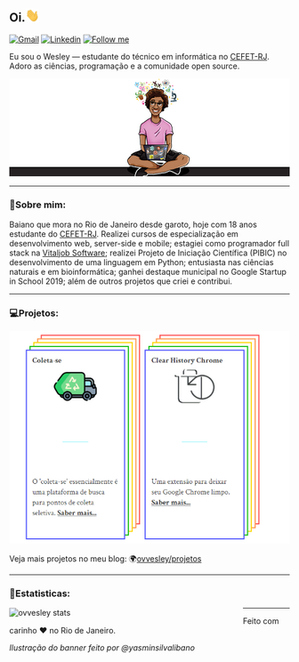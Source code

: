 
## Oi.<img src="https://raw.githubusercontent.com/ovvesley/ovvesley/main/hi.gif" width="25">


[![Gmail](https://img.shields.io/badge/-Gmail-c14438?style=flat&logo=Gmail&logoColor=white)](mailto:ovvesley@gmail.com)
[![Linkedin](https://img.shields.io/badge/-LinkedIn-blue?style=flat&logo=Linkedin&logoColor=white)](https://www.linkedin.com/in/ovvesley/)
[<img src="https://img.shields.io/github/followers/ovvesley?label=follow&style=social" height="22" title="Follow me" />](https://github.com/ovvesley) 



Eu sou o Wesley — estudante do técnico em informática no [CEFET-RJ](http://eic.cefet-rj.br/). Adoro as ciências, programação e a comunidade open source.


![Ilustração do README](image.png)

---



### 🦆Sobre mim:
Baiano que mora no Rio de Janeiro desde garoto, hoje com 18 anos estudante do [CEFET-RJ](http://eic.cefet-rj.br/). Realizei cursos de especialização em desenvolvimento web, server-side e mobile; estagiei como programador full stack na [Vitaljob Software](https://www.vitaljob.com.br/); realizei Projeto de Iniciação Científica (PIBIC) no desenvolvimento de uma linguagem em Python; entusiasta nas ciências naturais  e em bioinformática; ganhei destaque municipal no Google Startup in School 2019; além de outros projetos que criei e contribui. 

---

### 💻Projetos:

![Princpais projetos](projetos.gif)

Veja mais projetos no meu blog:
🌍[ovvesley/projetos](https://ovvesley.github.io/projetos)

---

### 🧪Estatisticas:


<img title="ovvesley stats" align="left" heigth="320" width="420" src="https://github-readme-stats.vercel.app/api?username=ovvesley&hide=issues&count_private=true&icon_color=871486&title_color=000000&bg_color=ffffff&show_icons=true)"
/>

<!--
**ovvesley/ovvesley** is a ✨ _special_ ✨ repository because its `README.md` (this file) appears on your GitHub profile.



Here are some ideas to get you started:

- 🔭 I’m currently working on ...
- 🌱 I’m currently learning ...
- 👯 I’m looking to collaborate on ...
- 🤔 I’m looking for help with ...
- 💬 Ask me about ...
- 📫 How to reach me: ...
- 😄 Pronouns: ...
- ⚡ Fun fact: ...
-->

---


Feito com carinho ❤ no Rio de Janeiro.

*Ilustração do banner feito por @yasminsilvalibano*
